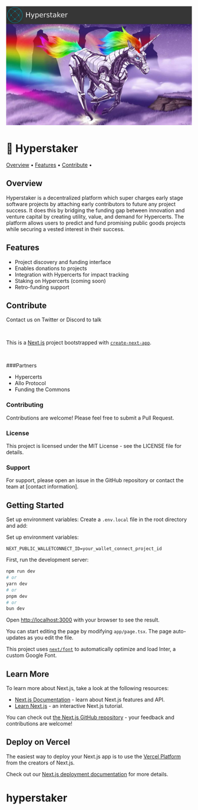 <div align="center">
<h1>
<img src="./docs/images/unicorn.jpg" alt="Hyperstaker: unleash your project" />
</h1>
</div>

# 🦄 Hyperstaker

[Overview](#overview) •
[Features](#features) •
[Contribute](#contribute) •

## Overview <a name="overview"></a>

Hyperstaker is a decentralized platform which super charges early stage software projects by attaching early contributors to future any project success. It does this by bridging the funding gap between innovation and venture capital by creating utility, value, and demand for Hypercerts. The platform allows users to predict and fund promising public goods projects while securing a vested interest in their success.

## Features <a name="features"></a>

- Project discovery and funding interface
- Enables donations to projects
- Integration with Hypercerts for impact tracking
- Staking on Hypercerts (coming soon)
- Retro-funding support

## Contribute <a name="contribute"></a>

Contact us on Twitter or Discord to talk


<br>

This is a [Next.js](https://nextjs.org/) project bootstrapped with [`create-next-app`](https://github.com/vercel/next.js/tree/canary/packages/create-next-app).

<br>

###Partners
- Hypercerts
- Allo Protocol
- Funding the Commons

### Contributing
Contributions are welcome! Please feel free to submit a Pull Request.

### License
This project is licensed under the MIT License - see the LICENSE file for details.

### Support
For support, please open an issue in the GitHub repository or contact the team at [contact information].


## Getting Started

Set up environment variables:
Create a `.env.local` file in the root directory and add:

Set up environment variables:

```
NEXT_PUBLIC_WALLETCONNECT_ID=your_wallet_connect_project_id
```

First, run the development server:

```bash
npm run dev
# or
yarn dev
# or
pnpm dev
# or
bun dev
```

Open [http://localhost:3000](http://localhost:3000) with your browser to see the result.

You can start editing the page by modifying `app/page.tsx`. The page auto-updates as you edit the file.

This project uses [`next/font`](https://nextjs.org/docs/basic-features/font-optimization) to automatically optimize and load Inter, a custom Google Font.

## Learn More

To learn more about Next.js, take a look at the following resources:

- [Next.js Documentation](https://nextjs.org/docs) - learn about Next.js features and API.
- [Learn Next.js](https://nextjs.org/learn) - an interactive Next.js tutorial.

You can check out [the Next.js GitHub repository](https://github.com/vercel/next.js/) - your feedback and contributions are welcome!

## Deploy on Vercel

The easiest way to deploy your Next.js app is to use the [Vercel Platform](https://vercel.com/new?utm_medium=default-template&filter=next.js&utm_source=create-next-app&utm_campaign=create-next-app-readme) from the creators of Next.js.

Check out our [Next.js deployment documentation](https://nextjs.org/docs/deployment) for more details.
# hyperstaker
